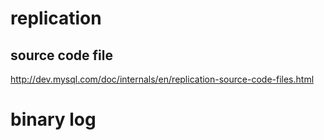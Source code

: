 # replication

## source code file

<http://dev.mysql.com/doc/internals/en/replication-source-code-files.html>

# binary log
